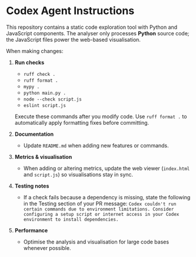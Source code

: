 # Codex Agent Instructions

This repository contains a static code exploration tool with Python and JavaScript components. The analyser only processes **Python** source code; the JavaScript files power the web-based visualisation.

When making changes:

1. **Run checks**
   - `ruff check .`
   - `ruff format .`
   - `mypy .`
   - `python main.py .`
   - `node --check script.js`
   - `eslint script.js`

   Execute these commands after you modify code. Use `ruff format .` to automatically apply formatting fixes before committing.

2. **Documentation**
   - Update `README.md` when adding new features or commands.

3. **Metrics & visualisation**
   - When adding or altering metrics, update the web viewer (`index.html` and `script.js`) so visualisations stay in sync.

4. **Testing notes**
   - If a check fails because a dependency is missing, state the following in the Testing section of your PR message: `Codex couldn't run certain commands due to environment limitations. Consider configuring a setup script or internet access in your Codex environment to install dependencies.`

5. **Performance**
   - Optimise the analysis and visualisation for large code bases whenever possible.

